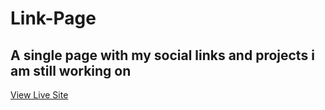 # Link-Page
## A single page with my social links and projects i am still working on 
[View Live Site](https://bit.ly/3HI1MPQ)

